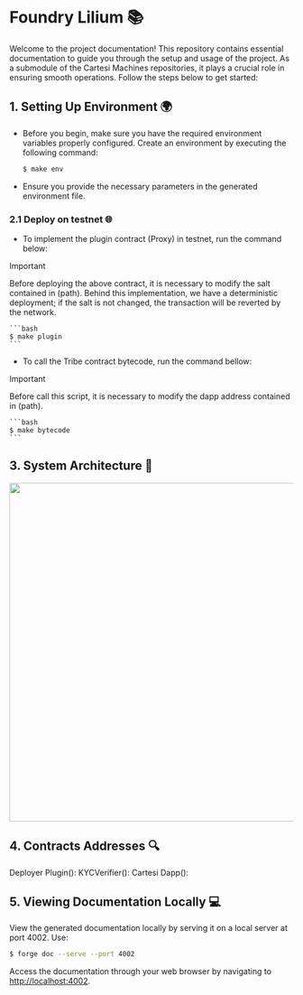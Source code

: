 # Foundry Lilium 📚

Welcome to the project documentation! This repository contains essential documentation to guide you through the setup and usage of the project. As a submodule of the Cartesi Machines repositories, it plays a crucial role in ensuring smooth operations. Follow the steps below to get started:

## 1. Setting Up Environment 🌍

- Before you begin, make sure you have the required environment variables properly configured. Create an environment by executing the following command:

    ```bash
    $ make env
    ```

- Ensure you provide the necessary parameters in the generated environment file.

### 2.1 Deploy on testnet 🌐

- To implement the plugin contract (Proxy) in testnet, run the command below:

> [!IMPORTANT]
> Before deploying the above contract, it is necessary to modify the salt contained in (path). Behind this implementation, we have a deterministic deployment; if the salt is not changed, the transaction will be reverted by the network.

    ```bash
    $ make plugin
    ```

 
- To call the Tribe contract bytecode, run the command bellow:

> [!IMPORTANT]
> Before call this script, it is necessary to modify the dapp address contained in (path).

    ```bash
    $ make bytecode
    ```

## 3. System Architecture 📐
<p align="center">
<img src="https://github.com/Lilium-DApp/foundry/assets/89201795/e02bef58-5e9a-4d15-b65f-fe4dc7fec9d8" width="800" height="600" />
<p>


## 4. Contracts Addresses 🔍

Deployer Plugin():
KYCVerifier():
Cartesi Dapp():

## 5. Viewing Documentation Locally 💻

View the generated documentation locally by serving it on a local server at port 4002. Use:

```bash
$ forge doc --serve --port 4002
```

Access the documentation through your web browser by navigating to <http://localhost:4002>.